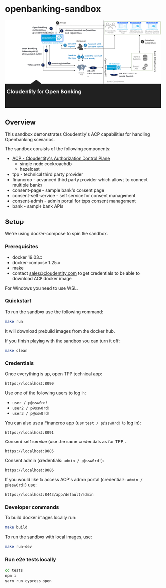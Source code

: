 # openbanking-sandbox

![alt Cool Sandbox diagram](https://raw.githubusercontent.com/cloudentity/openbanking-sandbox/master/docs/ob-sandbox-diagram.png)

## Overview

This sandbox demonstrates Cloudentity's ACP capabilities for handling Openbanking scenarios.

The sandbox consists of the following components:

* [ACP - Cloudentity's Authorization Control Plane](https://docs.authorization.cloudentity.com/)
  - single node cockroachdb
  - hazelcast
* tpp - technical third party provider
* financroo - advanced third party provider which allows to connect multiple banks
* consent-page - sample bank's consent page
* consent-self-service - self service for consent management
* consent-admin - admin portal for tpps consent management
* bank - sample bank APIs

## Setup

We're using docker-compose to spin the sandbox.

### Prerequisites

* docker 19.03.x
* docker-compose 1.25.x
* make
* contact sales@cloudentity.com to get credentials to be able to download ACP docker image

For Windows you need to use WSL.

### Quickstart

To run the sandbox use the following command:

```sh
make run
```

It will download prebuild images from the docker hub.

If you finish playing with the sandbox you can turn it off:

``` sh
make clean
```

### Credentials

Once everything is up, open TPP technical app:

```
https://localhost:8090
```

Use one of the following users to log in:
- `user / p@ssw0rd! `
- `user2 / p@ssw0rd! `
- `user3 / p@ssw0rd! `

You can also use a Financroo app (use `test / p@ssw0rd!` to log in):

```
https://localhost:8091
```

Consent self service (use the same credentials as for TPP):

```
https://localhost:8085
```

Consent admin (credentials: `admin / p@ssw0rd!`):

```
https://localhost:8086
```

If you would like to access ACP's admin portal (credentials: `admin / p@ssw0rd!`) use:

```
https://localhost:8443/app/default/admin
```

### Developer commands

To build docker images locally run:

```sh
make build
```

To run the sandbox with local images, use:

```sh
make run-dev
```

### Run e2e tests locally

``` sh
cd tests
npm i
yarn run cypress open
```
